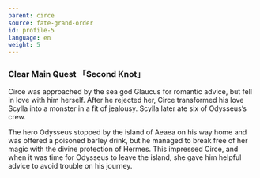 ```yaml
---
parent: circe
source: fate-grand-order
id: profile-5
language: en
weight: 5
---
```


### Clear Main Quest 「Second Knot」

Circe was approached by the sea god Glaucus for romantic advice, but fell in love with him herself. After he rejected her, Circe transformed his love Scylla into a monster in a fit of jealousy. Scylla later ate six of Odysseus’s crew.

The hero Odysseus stopped by the island of Aeaea on his way home and was offered a poisoned barley drink, but he managed to break free of her magic with the divine protection of Hermes. This impressed Circe, and when it was time for Odysseus to leave the island, she gave him helpful advice to avoid trouble on his journey.
